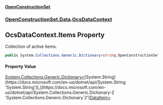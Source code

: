 #### [OpenConstructionSet](index.md 'index')
### [OpenConstructionSet.Data](index.md#OpenConstructionSet_Data 'OpenConstructionSet.Data').[OcsDataContext](3CnFB+gVLALvXc7mqWGM8Q.md 'OpenConstructionSet.Data.OcsDataContext')
## OcsDataContext.Items Property
Collection of active items.  
```csharp
public System.Collections.Generic.Dictionary<string,OpenConstructionSet.Models.DataItem> Items { get; }
```
#### Property Value
[System.Collections.Generic.Dictionary&lt;](https://docs.microsoft.com/en-us/dotnet/api/System.Collections.Generic.Dictionary-2 'System.Collections.Generic.Dictionary`2')[System.String](https://docs.microsoft.com/en-us/dotnet/api/System.String 'System.String')[,](https://docs.microsoft.com/en-us/dotnet/api/System.Collections.Generic.Dictionary-2 'System.Collections.Generic.Dictionary`2')[DataItem](NedciBI8UIBYqbpYqrEXSw.md 'OpenConstructionSet.Models.DataItem')[&gt;](https://docs.microsoft.com/en-us/dotnet/api/System.Collections.Generic.Dictionary-2 'System.Collections.Generic.Dictionary`2')
